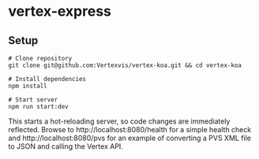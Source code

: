 # vertex-express

## Setup

```shell
# Clone repository
git clone git@github.com:Vertexvis/vertex-koa.git && cd vertex-koa

# Install dependencies
npm install

# Start server
npm run start:dev
```

This starts a hot-reloading server, so code changes are immediately reflected. Browse to http://localhost:8080/health for a simple health check and http://localhost:8080/pvs for an example of converting a PVS XML file to JSON and calling the Vertex API.
